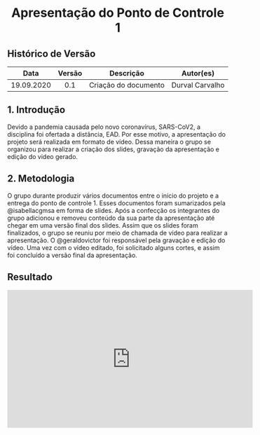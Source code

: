 # <center>Apresentação do Ponto de Controle 1

## Histórico de Versão
|    Data    | Versão | Descrição            | Autor(es)       |
| :--------: | :----: | :------------------: | :-------------: |
| 19.09.2020 |  0.1   | Criação do documento | Durval Carvalho |

## 1. Introdução

Devido a pandemia causada pelo novo coronavírus, SARS-CoV2, a disciplina foi ofertada a distância, EAD. Por esse motivo, a apresentação do projeto será realizada em formato de vídeo. Dessa maneira o grupo se organizou para realizar a criação dos slides, gravação da apresentação e edição do video gerado.

## 2. Metodologia

O grupo durante produzir vários documentos entre o início do projeto e a entrega do ponto de controle 1. Esses documentos foram sumarizados pela @isabellacgmsa em forma de slides. Após a confecção os integrantes do grupo adicionou e removeu conteúdo da sua parte da apresentação até chegar em uma versão final dos slides. Assim que os slides foram finalizados, o grupo se reuniu por meio de chamada de vídeo para realizar a apresentação. O @geraldovictor foi responsável pela gravação e edição do vídeo. Uma vez com o vídeo editado, foi solicitado alguns cortes, e assim foi concluído a versão final da apresentação.

## Resultado

<p align='center'>
    <iframe width="560" height="315" src="https://www.youtube-nocookie.com/embed/0QJBnaA_uTs" frameborder="0" allow="accelerometer; autoplay; clipboard-write; encrypted-media; gyroscope; picture-in-picture" allowfullscreen></iframe>
</p>
